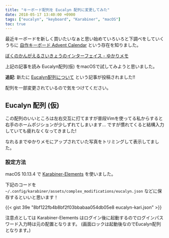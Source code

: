 ```yaml
---
title: "キーボード配列を Eucalyn 配列に変更してみた"
date: 2018-05-17 13:40:00 +0900
tags: ["eucalyn", "keyboard", "Karabiner", "macOS"]
toc: true
---
```

最近キーボードを新しく買いたいなぁと思い始めていろいろと下調べをしていくうちに [自作キーボード Advent Calendar](https://adventar.org/calendars/2114) という存在を知りました。

[ぼくのかんがえるさいきょうのインターフェイス - ゆかりメモ](http://eucalyn.hatenadiary.jp/entry/saikyo-interface)

上記の記事を読み Eucalyn配列(仮) をmacOSで試してみようと思いました。

**追記**: 新たに [Eucalyn配列について](https://eucalyn.hatenadiary.jp/entry/about-eucalyn-layout) という記事が投稿されました!!

配列を一部変更されているので気をつけてください。

## Eucalyn 配列 (仮)
この配列のいいところは左右交互に打てますが普段Vimを使ってる私からすると右手のホームポジションが少しずれてしまいます…
ですが慣れてくると結構入力していても疲れなくなってきました!

なれるまでゆかりメモにアップされていた写真をトリミングして表示してました。

### 設定方法
macOS 10.13.4 で [Karabiner-Elements](https://pqrs.org/osx/karabiner/) を使いました。

下記のコードを `~/.config/karabiner/assets/complex_modifications/eucalyn.json` などに保存するといいと思います！

{{< gist 39e "8bf122fb4b8bf2f03bbabaa054db05e8 eucalyn-kari.json" >}}

注意点としては Karabiner-Elements はログイン後に起動するのでログインパスワード入力時は元の配置となります。
(画面ロックは起動後なのでEucalyn配列となります。)
